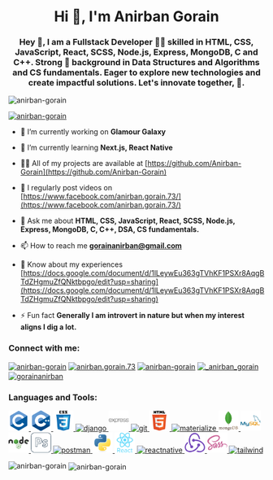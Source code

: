 <h1 align="center">Hi 👋, I'm Anirban Gorain</h1>
<h3 align="center">Hey 🙂, I am a Fullstack Developer 👨‍💻 skilled in HTML, CSS, JavaScript, React, SCSS, Node.js, Express, MongoDB, C and C++. Strong 💪 background in Data Structures and Algorithms and CS fundamentals. Eager to explore new technologies and create impactful solutions. Let's innovate together, 🙏.</h3>

<p align="left"> <img src="https://komarev.com/ghpvc/?username=anirban-gorain&label=Profile%20views&color=0e75b6&style=flat" alt="anirban-gorain" /> </p>

<p align="left"> <a href="https://github.com/ryo-ma/github-profile-trophy"><img src="https://github-profile-trophy.vercel.app/?username=anirban-gorain" alt="anirban-gorain" /></a> </p>

- 🔭 I’m currently working on **Glamour Galaxy**

- 🌱 I’m currently learning **Next.js, React Native**

- 👨‍💻 All of my projects are available at [https://github.com/Anirban-Gorain](https://github.com/Anirban-Gorain)

- 📝 I regularly post videos on [https://www.facebook.com/anirban.gorain.73/](https://www.facebook.com/anirban.gorain.73/)

- 💬 Ask me about **HTML, CSS, JavaScript, React, SCSS, Node.js, Express, MongoDB, C, C++, DSA, CS fundamentals.**

- 📫 How to reach me **gorainanirban@gmail.com**

- 📄 Know about my experiences [https://docs.google.com/document/d/1lLeywEu363gTVhKF1PSXr8AqgBTdZHgmuZfQNktbpgo/edit?usp=sharing](https://docs.google.com/document/d/1lLeywEu363gTVhKF1PSXr8AqgBTdZHgmuZfQNktbpgo/edit?usp=sharing)

- ⚡ Fun fact **Generally I am introvert in nature but when my interest aligns I dig a lot.**

<h3 align="left">Connect with me:</h3>
<p align="left">
<a href="https://linkedin.com/in/anirban-gorain" target="blank"><img align="center" src="https://raw.githubusercontent.com/rahuldkjain/github-profile-readme-generator/master/src/images/icons/Social/linked-in-alt.svg" alt="anirban-gorain" height="30" width="40" /></a>
<a href="https://fb.com/anirban.gorain.73" target="blank"><img align="center" src="https://raw.githubusercontent.com/rahuldkjain/github-profile-readme-generator/master/src/images/icons/Social/facebook.svg" alt="anirban.gorain.73" height="30" width="40" /></a>
<a href="https://codeforces.com/profile/anirban-gorain" target="blank"><img align="center" src="https://raw.githubusercontent.com/rahuldkjain/github-profile-readme-generator/master/src/images/icons/Social/codeforces.svg" alt="anirban-gorain" height="30" width="40" /></a>
<a href="https://www.leetcode.com/_anirban_gorain" target="blank"><img align="center" src="https://raw.githubusercontent.com/rahuldkjain/github-profile-readme-generator/master/src/images/icons/Social/leet-code.svg" alt="_anirban_gorain" height="30" width="40" /></a>
<a href="https://auth.geeksforgeeks.org/user/gorainanirban" target="blank"><img align="center" src="https://raw.githubusercontent.com/rahuldkjain/github-profile-readme-generator/master/src/images/icons/Social/geeks-for-geeks.svg" alt="gorainanirban" height="30" width="40" /></a>
</p>

<h3 align="left">Languages and Tools:</h3>
<p align="left"> <a href="https://www.cprogramming.com/" target="_blank" rel="noreferrer"> <img src="https://raw.githubusercontent.com/devicons/devicon/master/icons/c/c-original.svg" alt="c" width="40" height="40"/> </a> <a href="https://www.w3schools.com/cpp/" target="_blank" rel="noreferrer"> <img src="https://raw.githubusercontent.com/devicons/devicon/master/icons/cplusplus/cplusplus-original.svg" alt="cplusplus" width="40" height="40"/> </a> <a href="https://www.w3schools.com/css/" target="_blank" rel="noreferrer"> <img src="https://raw.githubusercontent.com/devicons/devicon/master/icons/css3/css3-original-wordmark.svg" alt="css3" width="40" height="40"/> </a> <a href="https://www.djangoproject.com/" target="_blank" rel="noreferrer"> <img src="https://cdn.worldvectorlogo.com/logos/django.svg" alt="django" width="40" height="40"/> </a> <a href="https://expressjs.com" target="_blank" rel="noreferrer"> <img src="https://raw.githubusercontent.com/devicons/devicon/master/icons/express/express-original-wordmark.svg" alt="express" width="40" height="40"/> </a> <a href="https://git-scm.com/" target="_blank" rel="noreferrer"> <img src="https://www.vectorlogo.zone/logos/git-scm/git-scm-icon.svg" alt="git" width="40" height="40"/> </a> <a href="https://www.w3.org/html/" target="_blank" rel="noreferrer"> <img src="https://raw.githubusercontent.com/devicons/devicon/master/icons/html5/html5-original-wordmark.svg" alt="html5" width="40" height="40"/> </a> <a href="https://materializecss.com/" target="_blank" rel="noreferrer"> <img src="https://raw.githubusercontent.com/prplx/svg-logos/5585531d45d294869c4eaab4d7cf2e9c167710a9/svg/materialize.svg" alt="materialize" width="40" height="40"/> </a> <a href="https://www.mongodb.com/" target="_blank" rel="noreferrer"> <img src="https://raw.githubusercontent.com/devicons/devicon/master/icons/mongodb/mongodb-original-wordmark.svg" alt="mongodb" width="40" height="40"/> </a> <a href="https://www.mysql.com/" target="_blank" rel="noreferrer"> <img src="https://raw.githubusercontent.com/devicons/devicon/master/icons/mysql/mysql-original-wordmark.svg" alt="mysql" width="40" height="40"/> </a> <a href="https://nodejs.org" target="_blank" rel="noreferrer"> <img src="https://raw.githubusercontent.com/devicons/devicon/master/icons/nodejs/nodejs-original-wordmark.svg" alt="nodejs" width="40" height="40"/> </a> <a href="https://www.photoshop.com/en" target="_blank" rel="noreferrer"> <img src="https://raw.githubusercontent.com/devicons/devicon/master/icons/photoshop/photoshop-line.svg" alt="photoshop" width="40" height="40"/> </a> <a href="https://postman.com" target="_blank" rel="noreferrer"> <img src="https://www.vectorlogo.zone/logos/getpostman/getpostman-icon.svg" alt="postman" width="40" height="40"/> </a> <a href="https://www.python.org" target="_blank" rel="noreferrer"> <img src="https://raw.githubusercontent.com/devicons/devicon/master/icons/python/python-original.svg" alt="python" width="40" height="40"/> </a> <a href="https://reactjs.org/" target="_blank" rel="noreferrer"> <img src="https://raw.githubusercontent.com/devicons/devicon/master/icons/react/react-original-wordmark.svg" alt="react" width="40" height="40"/> </a> <a href="https://reactnative.dev/" target="_blank" rel="noreferrer"> <img src="https://reactnative.dev/img/header_logo.svg" alt="reactnative" width="40" height="40"/> </a> <a href="https://redux.js.org" target="_blank" rel="noreferrer"> <img src="https://raw.githubusercontent.com/devicons/devicon/master/icons/redux/redux-original.svg" alt="redux" width="40" height="40"/> </a>  <a href="https://sass-lang.com" target="_blank" rel="noreferrer"> <img src="https://raw.githubusercontent.com/devicons/devicon/master/icons/sass/sass-original.svg" alt="sass" width="40" height="40"/> </a> <a href="https://tailwindcss.com/" target="_blank" rel="noreferrer"> <img src="https://www.vectorlogo.zone/logos/tailwindcss/tailwindcss-icon.svg" alt="tailwind" width="40" height="40"/> </a> </p>

<p><img align="left" src="https://github-readme-stats.vercel.app/api/top-langs?username=anirban-gorain&show_icons=true&locale=en&layout=compact" alt="anirban-gorain" /></p>

<p>&nbsp;<img align="center" src="https://github-readme-stats.vercel.app/api?username=anirban-gorain&show_icons=true&locale=en" alt="anirban-gorain" /></p>
